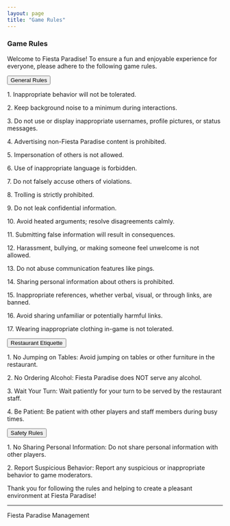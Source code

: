 ```yaml
---
layout: page
title: "Game Rules"
---
```

### Game Rules

Welcome to Fiesta Paradise! To ensure a fun and enjoyable experience for everyone, please adhere to the following game rules.

<div class="dropdown">
  <button class="dropbtn">General Rules</button>
  <div class="dropdown-content">
    <p>1. Inappropriate behavior will not be tolerated.</p>
    <p>2. Keep background noise to a minimum during interactions.</p>
    <p>3. Do not use or display inappropriate usernames, profile pictures, or status messages.</p>
    <p>4. Advertising non-Fiesta Paradise content is prohibited.</p>
    <p>5. Impersonation of others is not allowed.</p>
    <p>6. Use of inappropriate language is forbidden.</p>
    <p>7. Do not falsely accuse others of violations.</p>
    <p>8. Trolling is strictly prohibited.</p>
    <p>9. Do not leak confidential information.</p>
    <p>10. Avoid heated arguments; resolve disagreements calmly.</p>
    <p>11. Submitting false information will result in consequences.</p>
    <p>12. Harassment, bullying, or making someone feel unwelcome is not allowed.</p>
    <p>13. Do not abuse communication features like pings.</p>
    <p>14. Sharing personal information about others is prohibited.</p>
    <p>15. Inappropriate references, whether verbal, visual, or through links, are banned.</p>
    <p>16. Avoid sharing unfamiliar or potentially harmful links.</p>
    <p>17. Wearing inappropriate clothing in-game is not tolerated.</p>
  </div>
</div>

<div class="dropdown">
  <button class="dropbtn">Restaurant Etiquette</button>
  <div class="dropdown-content">
    <p>1. No Jumping on Tables: Avoid jumping on tables or other furniture in the restaurant.</p>
    <p>2. No Ordering Alcohol: Fiesta Paradise does NOT serve any alcohol.</p>
    <p>3. Wait Your Turn: Wait patiently for your turn to be served by the restaurant staff.</p>
    <p>4. Be Patient: Be patient with other players and staff members during busy times.</p>
  </div>
</div>

<div class="dropdown">
  <button class="dropbtn">Safety Rules</button>
  <div class="dropdown-content">
    <p>1. No Sharing Personal Information: Do not share personal information with other players.</p>
    <p>2. Report Suspicious Behavior: Report any suspicious or inappropriate behavior to game moderators.</p>
  </div>
</div>

Thank you for following the rules and helping to create a pleasant environment at Fiesta Paradise!

---
Fiesta Paradise Management